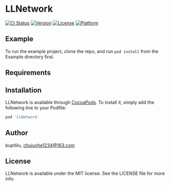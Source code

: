 # LLNetwork

[![CI Status](https://img.shields.io/travis/buptlilu/LLNetwork.svg?style=flat)](https://travis-ci.org/buptlilu/LLNetwork)
[![Version](https://img.shields.io/cocoapods/v/LLNetwork.svg?style=flat)](https://cocoapods.org/pods/LLNetwork)
[![License](https://img.shields.io/cocoapods/l/LLNetwork.svg?style=flat)](https://cocoapods.org/pods/LLNetwork)
[![Platform](https://img.shields.io/cocoapods/p/LLNetwork.svg?style=flat)](https://cocoapods.org/pods/LLNetwork)

## Example

To run the example project, clone the repo, and run `pod install` from the Example directory first.

## Requirements

## Installation

LLNetwork is available through [CocoaPods](https://cocoapods.org). To install
it, simply add the following line to your Podfile:

```ruby
pod 'LLNetwork'
```

## Author

buptlilu, chujunhe1234@163.com

## License

LLNetwork is available under the MIT license. See the LICENSE file for more info.
